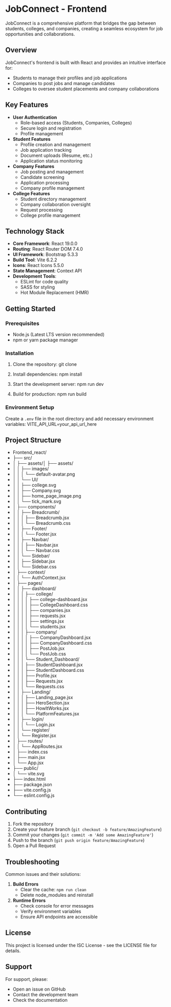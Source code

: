 # JobConnect - Frontend
JobConnect is a comprehensive platform that bridges the gap between students, colleges, and companies, creating a seamless ecosystem for job opportunities and collaborations.
## Overview
JobConnect's frontend is built with React and provides an intuitive interface for:
- Students to manage their profiles and job applications
- Companies to post jobs and manage candidates
- Colleges to oversee student placements and company collaborations
## Key Features
- **User Authentication**
  - Role-based access (Students, Companies, Colleges)
  - Secure login and registration
  - Profile management
- **Student Features**
  - Profile creation and management
  - Job application tracking
  - Document uploads (Resume, etc.)
  - Application status monitoring
- **Company Features**
  - Job posting and management
  - Candidate screening
  - Application processing
  - Company profile management
- **College Features**
  - Student directory management
  - Company collaboration oversight
  - Request processing
  - College profile management
## Technology Stack
- **Core Framework**: React 19.0.0
- **Routing**: React Router DOM 7.4.0
- **UI Framework**: Bootstrap 5.3.3
- **Build Tool**: Vite 6.2.2
- **Icons**: React Icons 5.5.0
- **State Management**: Context API
- **Development Tools**:
  - ESLint for code quality
  - SASS for styling
  - Hot Module Replacement (HMR)
## Getting Started
### Prerequisites
- Node.js (Latest LTS version recommended)
- npm or yarn package manager
### Installation
1. Clone the repository:
    git clone <repository-url>

2. Install dependencies:
    npm install

3. Start the development server:
    npm run dev

4. Build for production:
    npm run build

### Environment Setup
Create a `.env` file in the root directory and add necessary environment variables: VITE_API_URL=your_api_url_here

## Project Structure

- Frontend_react/
- ├── src/
- │   ├── assets/│   ├── assets/
- │   │   ├── images/
- │   │   │   └── default-avatar.png
- │   │   └── UI/
- │   │       ├── college.svg
- │   │       ├── Company.svg
- │   │       ├── home_page_image.png
- │   │       └── tick_mark.svg
- │   ├── components/
- │   │   ├── Breadcrumb/
- │   │   │   ├── Breadcrumb.jsx
- │   │   │   └── Breadcrumb.css
- │   │   ├── Footer/
- │   │   │   └── Footer.jsx
- │   │   ├── Navbar/
- │   │   │   ├── Navbar.jsx
- │   │   │   └── Navbar.css
- │   │   └── Sidebar/
- │   │       ├── Sidebar.jsx
- │   │       └── Sidebar.css
- │   ├── context/
- │   │   └── AuthContext.jsx
- │   ├── pages/
- │   │   ├── dashboard/
- │   │   │   ├── college/
- │   │   │   │   ├── college-dashboard.jsx
- │   │   │   │   ├── CollegeDashboard.css
- │   │   │   │   ├── companies.jsx
- │   │   │   │   ├── requests.jsx
- │   │   │   │   ├── settings.jsx
- │   │   │   │   └── students.jsx
- │   │   │   ├── company/
- │   │   │   │   ├── CompanyDashboard.jsx
- │   │   │   │   ├── CompanyDashboard.css
- │   │   │   │   ├── PostJob.jsx
- │   │   │   │   └── PostJob.css
- │   │   │   └── Student_Dashboard/
- │   │   │       ├── StudentDashboard.jsx
- │   │   │       ├── StudentDashboard.css
- │   │   │       ├── Profile.jsx
- │   │   │       ├── Requests.jsx
- │   │   │       └── Requests.css
- │   │   ├── Landing/
- │   │   │   ├── Landing_page.jsx
- │   │   │   ├── HeroSection.jsx
- │   │   │   ├── HowItWorks.jsx
- │   │   │   └── PlatformFeatures.jsx
- │   │   ├── login/
- │   │   │   └── Login.jsx
- │   │   └── register/
- │   │       └── Register.jsx
- │   ├── routes/
- │   │   └── AppRoutes.jsx
- │   ├── index.css
- │   ├── main.jsx
- │   └── App.jsx
- ├── public/
- │   └── vite.svg
- ├── index.html
- ├── package.json
- ├── vite.config.js
- └── eslint.config.js

## Contributing
1. Fork the repository
2. Create your feature branch (`git checkout -b feature/AmazingFeature`)
3. Commit your changes (`git commit -m 'Add some AmazingFeature'`)
4. Push to the branch (`git push origin feature/AmazingFeature`)
5. Open a Pull Request
## Troubleshooting
Common issues and their solutions:
1. **Build Errors**
   - Clear the cache: `npm run clean`
   - Delete node_modules and reinstall
2. **Runtime Errors**
   - Check console for error messages
   - Verify environment variables
   - Ensure API endpoints are accessible
## License
This project is licensed under the ISC License - see the LICENSE file for details.
## Support
For support, please:
- Open an issue on GitHub
- Contact the development team
- Check the documentation